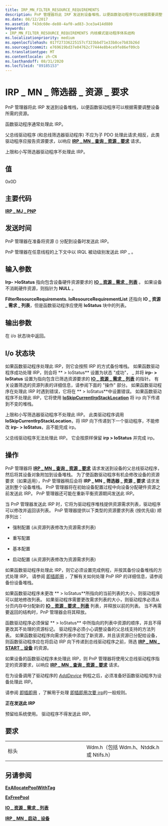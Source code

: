 ```yaml
---
title: IRP_MN_FILTER_RESOURCE_REQUIREMENTS
description: PnP 管理器将此 IRP 发送到设备堆栈，以便函数驱动程序可以根据需要调整设备所需的资源。函数驱动程序通常处理此 IRP。
ms.date: 08/12/2017
ms.assetid: f43dc60e-de88-4af0-ad83-3ce3a414d880
keywords:
- IRP_MN_FILTER_RESOURCE_REQUIREMENTS 内核模式驱动程序体系结构
ms.localizationpriority: medium
ms.openlocfilehash: 017f27336225157cf323bbd71e33b8ce7b83b26d
ms.sourcegitcommit: e769619bd37e04762c77444e8b4ce9fe86ef09cb
ms.translationtype: MT
ms.contentlocale: zh-CN
ms.lasthandoff: 08/31/2020
ms.locfileid: "89185153"
---
```

# <a name="irp_mn_filter_resource_requirements"></a>IRP \_ MN \_ 筛选器 \_ 资源 \_ 要求


PnP 管理器将此 IRP 发送到设备堆栈，以便函数驱动程序可以根据需要调整设备所需的资源。

函数驱动程序通常处理此 IRP。

父总线驱动程序 (和总线筛选器驱动程序) 不应为子 PDO 处理此请求;相反，此类驱动程序应报告资源要求，以响应 [**IRP \_ MN \_ 查询 \_ 资源 \_ 要求**](irp-mn-query-resource-requirements.md) 请求。

上限和小写筛选器驱动程序不处理此 IRP。

## <a name="value"></a>值

0x0D

<a name="major-code"></a>主要代码
----------

[**IRP \_ MJ \_ PNP**](irp-mj-pnp.md)

<a name="when-sent"></a>发送时间
---------

PnP 管理器在准备将资源 () 分配到设备时发送此 IRP。

PnP 管理器在任意线程的上下文中以 IRQL 被动级别发送此 IRP \_ 。

## <a name="input-parameters"></a>输入参数


**Irp- &gt;IoStatus** 指向包含设备硬件资源要求的 [**IO \_ 资源 \_ 需求 \_ 列表**](/windows-hardware/drivers/ddi/wdm/ns-wdm-_io_resource_requirements_list) 。 如果设备不消耗硬件资源，则指针为 **NULL** 。

**FilterResourceRequirements. IoResourceRequirementList** 还指向 **IO \_ 资源 \_ 需求 \_ 列表**，但是函数驱动程序应使用 **IoStatus** 块中的列表。

## <a name="output-parameters"></a>输出参数


在 i/o 状态块中返回。

## <a name="io-status-block"></a>I/o 状态块


如果函数驱动程序处理此 IRP，则它会按照 IRP 的方式备份堆栈。 如果函数驱动程序成功处理 IRP，则会将 ** &gt; IoStatus** 设置为状态 "成功"， \_ 并将 **irp- &gt; IoStatus** 设置为指向包含已筛选资源要求的 [**IO \_ 资源 \_ 需求 \_ 列表**](/windows-hardware/drivers/ddi/wdm/ns-wdm-_io_resource_requirements_list) 的指针。 有关设置筛选的资源列表的详细信息，请参阅下面的 "操作" 部分。 如果函数驱动程序在处理此 IRP 时遇到错误，它将在 ** &gt; IoStatus**中设置错误。 如果函数驱动程序不处理此 IRP，它将使用 [**IoSkipCurrentIrpStackLocation**](./mm-bad-pointer.md) 将 irp 向下传递到不变的堆栈。

上限和小写筛选器驱动程序不处理此 IRP。 此类驱动程序调用 **IoSkipCurrentIrpStackLocation**，将 IRP 向下传递到下一个驱动程序，不能修改 **irp- &gt; IoStatus**，且不能完成 irp。

父总线驱动程序无法处理此 IRP。 它会按原样保留 **irp &gt; IoStatus** 并完成 irp。

<a name="operation"></a>操作
---------

PnP 管理器将 [**IRP \_ MN \_ 查询 \_ 资源 \_ 要求**](irp-mn-query-resource-requirements.md) 请求发送到设备的父总线驱动程序，然后将其设备对象附加到设备堆栈。 为了使函数驱动程序有机会修改设备的资源要求（如果适用），PnP 管理器稍后会将 **IRP \_ MN \_ 筛选器 \_ 资源 \_ 要求** 请求发送到整个设备堆栈。 PnP 管理器将在初始设备配置过程中向设备分配硬件资源之前发送此 IRP。 PnP 管理器还可能在重新平衡资源期间发送此 IRP。

当 PnP 管理器发送此 IRP 时，它将为驱动程序堆栈提供资源需求列表，驱动程序可以修改并返回该列表。 PnP 管理器提供以下类型的资源要求列表 (按优先级) 顺序列出：

-   强制配置 (从资源列表修改为资源需求列表) 

-   重写配置

-   基本配置

-   启动配置 (从资源列表修改为资源需求列表) 

如果函数驱动程序处理此 IRP，则它必须设置完成例程，并按其备份设备堆栈的方式处理 IRP。 请参阅 [即插即用](https://docs.microsoft.com/windows-hardware/drivers/kernel/implementing-plug-and-play) ，了解有关如何处理 PnP IRP 的详细信息，请参阅备份设备堆栈。

如果函数驱动程序未更改 ** &gt; IoStatus**所指向的当前列表的大小，则驱动程序可以就地修改列表。 如果驱动程序需要更改需求列表的大小，则驱动程序必须从分页内存中分配新的 [**IO \_ 资源 \_ 要求 \_ 列表**](/windows-hardware/drivers/ddi/wdm/ns-wdm-_io_resource_requirements_list) 列表，并释放以前的列表。 当不再需要返回的结构时，PnP 管理器会将其释放。

函数驱动程序必须保留 ** &gt; IoStatus** 中所指向的列表中资源的顺序，并且不得更改其不处理的资源标记。 驱动程序必须小心调整设备的父总线支持的方法列表。 如果函数驱动程序向需求列表中添加了新资源，并且该资源已分配给设备，则函数驱动程序应在将启动 IRP 向下传递到总线驱动程序之前，筛选 [**IRP \_ MN \_ START \_ 设备**](irp-mn-start-device.md) 的资源。

如果设备的函数驱动程序未处理此 IRP，则 PnP 管理器将使用父总线驱动程序指定的资源要求，以响应 [**IRP \_ MN \_ 查询 \_ 资源 \_ 要求**](irp-mn-query-resource-requirements.md) 请求。

在为设备调用了驱动程序的 [*AddDevice*](/windows-hardware/drivers/ddi/wdm/nc-wdm-driver_add_device) 例程之后，必须准备好函数驱动程序为设备处理此 IRP。

请参阅 [即插即用](https://docs.microsoft.com/windows-hardware/drivers/kernel/implementing-plug-and-play) ，了解用于处理 [即插即用次要 irp](plug-and-play-minor-irps.md)的一般规则。

**正在发送此 IRP**

预留给系统使用。 驱动程序不得发送此 IRP。

<a name="requirements"></a>要求
------------

<table>
<colgroup>
<col width="50%" />
<col width="50%" />
</colgroup>
<tbody>
<tr class="odd">
<td><p>标头</p></td>
<td>Wdm.h（包括 Wdm.h、Ntddk.h 或 Ntifs.h）</td>
</tr>
</tbody>
</table>

## <a name="see-also"></a>另请参阅


[**ExAllocatePoolWithTag**](/windows-hardware/drivers/ddi/wdm/nf-wdm-exallocatepoolwithtag)

[**ExFreePool**](/windows-hardware/drivers/ddi/ntddk/nf-ntddk-exfreepool)

[**IO \_ 资源 \_ 需求 \_ 列表**](/windows-hardware/drivers/ddi/wdm/ns-wdm-_io_resource_requirements_list)

[**IRP \_ MN \_ 启动 \_ 设备**](irp-mn-start-device.md)

 

